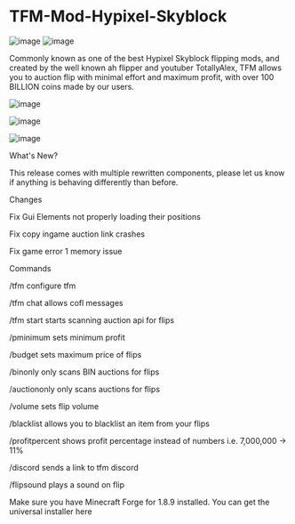 # TFM-Mod-Hypixel-Skyblock

![image](https://user-images.githubusercontent.com/106118414/190523218-a677141b-e732-497c-99a5-6b4f582b4598.png)
![image](https://user-images.githubusercontent.com/106118414/190523242-6a65a5f2-4cfd-48aa-9da3-f3bf4e646b1f.png)


Commonly known as one of the best Hypixel Skyblock flipping mods, and created by the well known ah flipper and youtuber TotallyAlex, TFM allows you to auction flip with minimal effort and maximum profit, with over 100 BILLION coins made by our users.


![image](https://user-images.githubusercontent.com/105528432/168407362-9d558c5a-c2bc-46a5-b8f2-fc4eb76b5daa.png)

![image](https://user-images.githubusercontent.com/105528432/168407354-8c7c6d68-cf55-4eb0-adc5-ee12631c6b37.png)

![image](https://user-images.githubusercontent.com/105528432/168407356-e9ca4b0c-ac3d-4abf-8401-a20e9e8102ba.png)






What's New?


This release comes with multiple rewritten components, please let us know if anything is behaving differently than before.

Changes

Fix Gui Elements not properly loading their positions

Fix copy ingame auction link crashes 

Fix game error 1 memory issue

Commands


/tfm configure tfm

/tfm chat allows cofl messages

/tfm start starts scanning auction api for flips

/pminimum sets minimum profit

/budget sets maximum price of flips

/binonly only scans BIN auctions for flips

/auctiononly only scans auctions for flips

/volume sets flip volume 

/blacklist allows you to blacklist an item from your flips

/profitpercent shows profit percentage instead of numbers i.e. 7,000,000 -> 11%

/discord sends a link to tfm discord

/flipsound plays a sound on flip

Make sure you have Minecraft Forge for 1.8.9 installed. You can get the universal installer here
